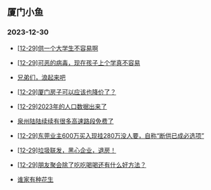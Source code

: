 ## 厦门小鱼 
### 2023-12-30

+ [[12-29]供一个大学生不容易啊](http://bbs.xmfish.com/read-htm-tid-18127661.html)

+ [[12-29]可恶的病毒，现在孩子上个学真不容易](http://bbs.xmfish.com/read-htm-tid-18127644.html)

+ [兄弟们，浪起来吧](http://bbs.xmfish.com/read-htm-tid-18127670.html)

+ [[12-29]厦门房子可以应该也降价了？](http://bbs.xmfish.com/read-htm-tid-18127651.html)

+ [[12-29]2023年的人口数据出来了](http://bbs.xmfish.com/read-htm-tid-18127794.html)

+ [泉州陆陆续续有很多高速路段免费了](http://bbs.xmfish.com/read-htm-tid-18127826.html)

+ [[12-29]东莞业主600万买入现挂280万没人要，自称“断供已成必选项”](http://bbs.xmfish.com/read-htm-tid-18127795.html)

+ [[12-29]垃圾联发，黑心企业，退房！](http://bbs.xmfish.com/read-htm-tid-18127971.html)

+ [[12-29]朋友聚会除了吃吃喝喝还有什么好方法？](http://bbs.xmfish.com/read-htm-tid-18127790.html)

+ [谁家有种花生](http://bbs.xmfish.com/read-htm-tid-18127746.html)

